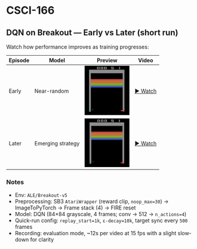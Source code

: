 # CSCI-166

## DQN on Breakout — Early vs Later (short run)

Watch how performance improves as training progresses:

| Episode | Model             | Preview                                      | Video |
|---------|-------------------|----------------------------------------------|-------|
| Early   | Near-random       | <img src="videos/IMG_2523.jpeg" width="120"/> | [▶ Watch](https://github.com/user-attachments/assets/3a6f57cf-4b71-418c-900a-15b87bb18d5a) |
| Later   | Emerging strategy | <img src="videos/IMG_2524.jpeg" width="120"/> | [▶ Watch](https://github.com/user-attachments/assets/0cbe4b3c-b8fd-44b7-b985-5ed10d996094) |

### Notes
- Env: `ALE/Breakout-v5`
- Preprocessing: SB3 `AtariWrapper` (reward clip, `noop_max=30`) → ImageToPyTorch → Frame stack (4) → FIRE reset  
- Model: DQN (84×84 grayscale, 4 frames; conv → 512 → `n_actions=4`)
- Quick-run config: `replay_start=1k`, `ε-decay=10k`, target sync every `500` frames
- Recording: evaluation mode, ~12s per video at 15 fps with a slight slow-down for clarity
